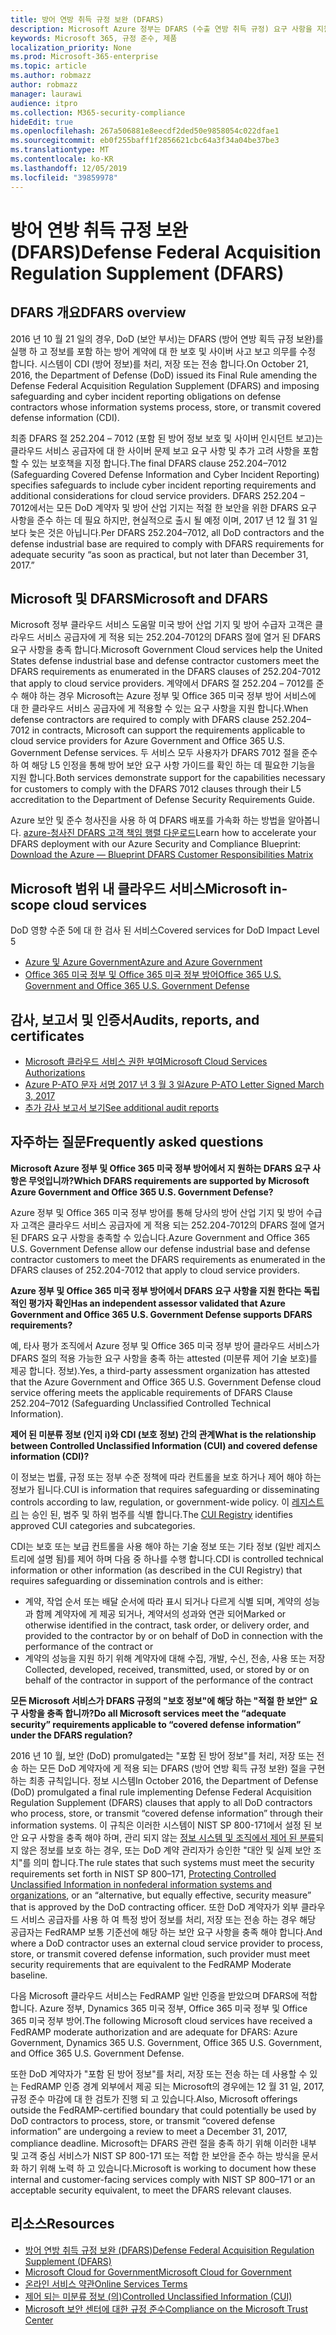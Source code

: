 ```yaml
---
title: 방어 연방 취득 규정 보완 (DFARS)
description: Microsoft Azure 정부는 DFARS (수출 연방 취득 규정) 요구 사항을 지원 합니다.
keywords: Microsoft 365, 규정 준수, 제품
localization_priority: None
ms.prod: Microsoft-365-enterprise
ms.topic: article
ms.author: robmazz
author: robmazz
manager: laurawi
audience: itpro
ms.collection: M365-security-compliance
hideEdit: true
ms.openlocfilehash: 267a506881e8eecdf2ded50e9858054c022dfae1
ms.sourcegitcommit: eb0f255baff1f2856621cbc64a3f34a04be37be3
ms.translationtype: MT
ms.contentlocale: ko-KR
ms.lasthandoff: 12/05/2019
ms.locfileid: "39859978"
---
```

# <a name="defense-federal-acquisition-regulation-supplement-dfars"></a><span data-ttu-id="3c659-104">방어 연방 취득 규정 보완 (DFARS)</span><span class="sxs-lookup"><span data-stu-id="3c659-104">Defense Federal Acquisition Regulation Supplement (DFARS)</span></span>

## <a name="dfars-overview"></a><span data-ttu-id="3c659-105">DFARS 개요</span><span class="sxs-lookup"><span data-stu-id="3c659-105">DFARS overview</span></span>

<span data-ttu-id="3c659-106">2016 년 10 월 21 일의 경우, DoD (보안 부서)는 DFARS (방어 연방 획득 규정 보완)를 실행 하 고 정보를 포함 하는 방어 계약에 대 한 보호 및 사이버 사고 보고 의무를 수정 합니다. 시스템이 CDI (방어 정보)를 처리, 저장 또는 전송 합니다.</span><span class="sxs-lookup"><span data-stu-id="3c659-106">On October 21, 2016, the Department of Defense (DoD) issued its Final Rule amending the Defense Federal Acquisition Regulation Supplement (DFARS) and imposing safeguarding and cyber incident reporting obligations on defense contractors whose information systems process, store, or transmit covered defense information (CDI).</span></span>  
  
<span data-ttu-id="3c659-107">최종 DFARS 절 252.204 – 7012 (포함 된 방어 정보 보호 및 사이버 인시던트 보고)는 클라우드 서비스 공급자에 대 한 사이버 문제 보고 요구 사항 및 추가 고려 사항을 포함할 수 있는 보호책을 지정 합니다.</span><span class="sxs-lookup"><span data-stu-id="3c659-107">The final DFARS clause 252.204–7012 (Safeguarding Covered Defense Information and Cyber Incident Reporting) specifies safeguards to include cyber incident reporting requirements and additional considerations for cloud service providers.</span></span> <span data-ttu-id="3c659-108">DFARS 252.204 – 7012에서는 모든 DoD 계약자 및 방어 산업 기지는 적절 한 보안을 위한 DFARS 요구 사항을 준수 하는 데 필요 하지만, 현실적으로 출시 될 예정 이며, 2017 년 12 월 31 일 보다 늦은 것은 아닙니다.</span><span class="sxs-lookup"><span data-stu-id="3c659-108">Per DFARS 252.204–7012, all DoD contractors and the defense industrial base are required to comply with DFARS requirements for adequate security “as soon as practical, but not later than December 31, 2017.”</span></span>

## <a name="microsoft-and-dfars"></a><span data-ttu-id="3c659-109">Microsoft 및 DFARS</span><span class="sxs-lookup"><span data-stu-id="3c659-109">Microsoft and DFARS</span></span>

<span data-ttu-id="3c659-110">Microsoft 정부 클라우드 서비스 도움말 미국 방어 산업 기지 및 방어 수급자 고객은 클라우드 서비스 공급자에 게 적용 되는 252.204-7012의 DFARS 절에 열거 된 DFARS 요구 사항을 충족 합니다.</span><span class="sxs-lookup"><span data-stu-id="3c659-110">Microsoft Government Cloud services help the United States defense industrial base and defense contractor customers meet the DFARS requirements as enumerated in the DFARS clauses of 252.204-7012 that apply to cloud service providers.</span></span> <span data-ttu-id="3c659-111">계약에서 DFARS 절 252.204 – 7012를 준수 해야 하는 경우 Microsoft는 Azure 정부 및 Office 365 미국 정부 방어 서비스에 대 한 클라우드 서비스 공급자에 게 적용할 수 있는 요구 사항을 지원 합니다.</span><span class="sxs-lookup"><span data-stu-id="3c659-111">When defense contractors are required to comply with DFARS clause 252.204–7012 in contracts, Microsoft can support the requirements applicable to cloud service providers for Azure Government and Office 365 U.S. Government Defense services.</span></span> <span data-ttu-id="3c659-112">두 서비스 모두 사용자가 DFARS 7012 절을 준수 하 여 해당 L5 인정을 통해 방어 보안 요구 사항 가이드를 확인 하는 데 필요한 기능을 지원 합니다.</span><span class="sxs-lookup"><span data-stu-id="3c659-112">Both services demonstrate support for the capabilities necessary for customers to comply with the DFARS 7012 clauses through their L5 accreditation to the Department of Defense Security Requirements Guide.</span></span>  
  
<span data-ttu-id="3c659-113">Azure 보안 및 준수 청사진을 사용 하 여 DFARS 배포를 가속화 하는 방법을 알아봅니다. [azure-청사진 DFARS 고객 책임 행렬 다운로드](https://servicetrust.microsoft.com/ViewPage/Blueprint?command=Download&downloadType=Document&downloadId=7ed1b47c-b180-4323-9aec-21712d54b167&docTab=fc060920-cdb8-11e7-bacf-0bf52b09d912_DoD_Blueprint)</span><span class="sxs-lookup"><span data-stu-id="3c659-113">Learn how to accelerate your DFARS deployment with our Azure Security and Compliance Blueprint: [Download the Azure — Blueprint DFARS Customer Responsibilities Matrix](https://servicetrust.microsoft.com/ViewPage/Blueprint?command=Download&downloadType=Document&downloadId=7ed1b47c-b180-4323-9aec-21712d54b167&docTab=fc060920-cdb8-11e7-bacf-0bf52b09d912_DoD_Blueprint)</span></span>

## <a name="microsoft-in-scope-cloud-services"></a><span data-ttu-id="3c659-114">Microsoft 범위 내 클라우드 서비스</span><span class="sxs-lookup"><span data-stu-id="3c659-114">Microsoft in-scope cloud services</span></span>

<span data-ttu-id="3c659-115">DoD 영향 수준 5에 대 한 검사 된 서비스</span><span class="sxs-lookup"><span data-stu-id="3c659-115">Covered services for DoD Impact Level 5</span></span>

- [<span data-ttu-id="3c659-116">Azure 및 Azure Government</span><span class="sxs-lookup"><span data-stu-id="3c659-116">Azure and Azure Government</span></span>](https://aka.ms/AzureCompliance)
- [<span data-ttu-id="3c659-117">Office 365 미국 정부 및 Office 365 미국 정부 방어</span><span class="sxs-lookup"><span data-stu-id="3c659-117">Office 365 U.S. Government and Office 365 U.S. Government Defense</span></span>](https://go.microsoft.com/fwlink/p/?LinkID=2077751)

## <a name="audits-reports-and-certificates"></a><span data-ttu-id="3c659-118">감사, 보고서 및 인증서</span><span class="sxs-lookup"><span data-stu-id="3c659-118">Audits, reports, and certificates</span></span>

- [<span data-ttu-id="3c659-119">Microsoft 클라우드 서비스 권한 부여</span><span class="sxs-lookup"><span data-stu-id="3c659-119">Microsoft Cloud Services Authorizations</span></span>](https://marketplace.fedramp.gov/index.html#/products?status=Compliant&sort=productName)
- [<span data-ttu-id="3c659-120">Azure P-ATO 문자 서명 2017 년 3 월 3 일</span><span class="sxs-lookup"><span data-stu-id="3c659-120">Azure P-ATO Letter Signed March 3, 2017</span></span>](https://servicetrust.microsoft.com/ViewPage/MSComplianceGuide?command=Download&downloadType=Document&downloadId=94ff5b42-4077-4612-8cf7-3194ded323dc&docTab=4ce99610-c9c0-11e7-8c2c-f908a777fa4d_GRC_Assessment_Reports)
- [<span data-ttu-id="3c659-121">추가 감사 보고서 보기</span><span class="sxs-lookup"><span data-stu-id="3c659-121">See additional audit reports</span></span>](https://aka.ms/auditreports)

## <a name="frequently-asked-questions"></a><span data-ttu-id="3c659-122">자주하는 질문</span><span class="sxs-lookup"><span data-stu-id="3c659-122">Frequently asked questions</span></span>

<span data-ttu-id="3c659-123">**Microsoft Azure 정부 및 Office 365 미국 정부 방어에서 지 원하는 DFARS 요구 사항은 무엇입니까?**</span><span class="sxs-lookup"><span data-stu-id="3c659-123">**Which DFARS requirements are supported by Microsoft Azure Government and Office 365 U.S. Government Defense?**</span></span>

<span data-ttu-id="3c659-124">Azure 정부 및 Office 365 미국 정부 방어를 통해 당사의 방어 산업 기지 및 방어 수급자 고객은 클라우드 서비스 공급자에 게 적용 되는 252.204-7012의 DFARS 절에 열거 된 DFARS 요구 사항을 충족할 수 있습니다.</span><span class="sxs-lookup"><span data-stu-id="3c659-124">Azure Government and Office 365 U.S. Government Defense allow our defense industrial base and defense contractor customers to meet the DFARS requirements as enumerated in the DFARS clauses of 252.204-7012 that apply to cloud service providers.</span></span>

<span data-ttu-id="3c659-125">**Azure 정부 및 Office 365 미국 정부 방어에서 DFARS 요구 사항을 지원 한다는 독립적인 평가자 확인**</span><span class="sxs-lookup"><span data-stu-id="3c659-125">**Has an independent assessor validated that Azure Government and Office 365 U.S. Government Defense supports DFARS requirements?**</span></span>

<span data-ttu-id="3c659-126">예, 타사 평가 조직에서 Azure 정부 및 Office 365 미국 정부 방어 클라우드 서비스가 DFARS 절의 적용 가능한 요구 사항을 충족 하는 attested (미분류 제어 기술 보호)를 제공 합니다. 정보).</span><span class="sxs-lookup"><span data-stu-id="3c659-126">Yes, a third-party assessment organization has attested that the Azure Government and Office 365 U.S. Government Defense cloud service offering meets the applicable requirements of DFARS Clause 252.204–7012 (Safeguarding Unclassified Controlled Technical Information).</span></span>

<span data-ttu-id="3c659-127">**제어 된 미분류 정보 (인지 i)와 CDI (보호 정보) 간의 관계**</span><span class="sxs-lookup"><span data-stu-id="3c659-127">**What is the relationship between Controlled Unclassified Information (CUI) and covered defense information (CDI)?**</span></span>

<span data-ttu-id="3c659-128">이 정보는 법률, 규정 또는 정부 수준 정책에 따라 컨트롤을 보호 하거나 제어 해야 하는 정보가 됩니다.</span><span class="sxs-lookup"><span data-stu-id="3c659-128">CUI is information that requires safeguarding or disseminating controls according to law, regulation, or government-wide policy.</span></span> <span data-ttu-id="3c659-129">이 [레지스트리](https://www.archives.gov/cui/registry/category-list.html) 는 승인 된, 범주 및 하위 범주를 식별 합니다.</span><span class="sxs-lookup"><span data-stu-id="3c659-129">The [CUI Registry](https://www.archives.gov/cui/registry/category-list.html) identifies approved CUI categories and subcategories.</span></span>

<span data-ttu-id="3c659-130">CDI는 보호 또는 보급 컨트롤을 사용 해야 하는 기술 정보 또는 기타 정보 (일반 레지스트리에 설명 됨)를 제어 하며 다음 중 하나를 수행 합니다.</span><span class="sxs-lookup"><span data-stu-id="3c659-130">CDI is controlled technical information or other information (as described in the CUI Registry) that requires safeguarding or dissemination controls and is either:</span></span>

- <span data-ttu-id="3c659-131">계약, 작업 순서 또는 배달 순서에 따라 표시 되거나 다르게 식별 되며, 계약의 성능과 함께 계약자에 게 제공 되거나, 계약서의 성과와 연관 되어</span><span class="sxs-lookup"><span data-stu-id="3c659-131">Marked or otherwise identified in the contract, task order, or delivery order, and provided to the contractor by or on behalf of DoD in connection with the performance of the contract or</span></span>
- <span data-ttu-id="3c659-132">계약의 성능을 지원 하기 위해 계약자에 대해 수집, 개발, 수신, 전송, 사용 또는 저장</span><span class="sxs-lookup"><span data-stu-id="3c659-132">Collected, developed, received, transmitted, used, or stored by or on behalf of the contractor in support of the performance of the contract</span></span>

<span data-ttu-id="3c659-133">**모든 Microsoft 서비스가 DFARS 규정의 "보호 정보"에 해당 하는 "적절 한 보안" 요구 사항을 충족 합니까?**</span><span class="sxs-lookup"><span data-stu-id="3c659-133">**Do all Microsoft services meet the “adequate security” requirements applicable to “covered defense information” under the DFARS regulation?**</span></span>

<span data-ttu-id="3c659-134">2016 년 10 월, 보안 (DoD) promulgated는 "포함 된 방어 정보"를 처리, 저장 또는 전송 하는 모든 DoD 계약자에 게 적용 되는 DFARS (방어 연방 획득 규정 보완) 절을 구현 하는 최종 규칙입니다. 정보 시스템</span><span class="sxs-lookup"><span data-stu-id="3c659-134">In October 2016, the Department of Defense (DoD) promulgated a final rule implementing Defense Federal Acquisition Regulation Supplement (DFARS) clauses that apply to all DoD contractors who process, store, or transmit “covered defense information” through their information systems.</span></span> <span data-ttu-id="3c659-135">이 규칙은 이러한 시스템이 NIST SP 800-171에서 설정 된 보안 요구 사항을 충족 해야 하며, 관리 되지 않는 [정보 시스템 및 조직에서 제어 된 분류](https://nvlpubs.nist.gov/nistpubs/SpecialPublications/NIST.SP.800-171.pdf)되지 않은 정보를 보호 하는 경우, 또는 DoD 계약 관리자가 승인한 "대안 및 실제 보안 조치"를 의미 합니다.</span><span class="sxs-lookup"><span data-stu-id="3c659-135">The rule states that such systems must meet the security requirements set forth in NIST SP 800–171, [Protecting Controlled Unclassified Information in nonfederal information systems and organizations](https://nvlpubs.nist.gov/nistpubs/SpecialPublications/NIST.SP.800-171.pdf), or an “alternative, but equally effective, security measure” that is approved by the DoD contracting officer.</span></span> <span data-ttu-id="3c659-136">또한 DoD 계약자가 외부 클라우드 서비스 공급자를 사용 하 여 특정 방어 정보를 처리, 저장 또는 전송 하는 경우 해당 공급자는 FedRAMP 보통 기준선에 해당 하는 보안 요구 사항을 충족 해야 합니다.</span><span class="sxs-lookup"><span data-stu-id="3c659-136">And where a DoD contractor uses an external cloud service provider to process, store, or transmit covered defense information, such provider must meet security requirements that are equivalent to the FedRAMP Moderate baseline.</span></span>

<span data-ttu-id="3c659-137">다음 Microsoft 클라우드 서비스는 FedRAMP 일반 인증을 받았으며 DFARS에 적합 합니다. Azure 정부, Dynamics 365 미국 정부, Office 365 미국 정부 및 Office 365 미국 정부 방어.</span><span class="sxs-lookup"><span data-stu-id="3c659-137">The following Microsoft cloud services have received a FedRAMP moderate authorization and are adequate for DFARS: Azure Government, Dynamics 365 U.S. Government, Office 365 U.S. Government, and Office 365 U.S. Government Defense.</span></span>

<span data-ttu-id="3c659-138">또한 DoD 계약자가 "포함 된 방어 정보"를 처리, 저장 또는 전송 하는 데 사용할 수 있는 FedRAMP 인증 경계 외부에서 제공 되는 Microsoft의 경우에는 12 월 31 일, 2017, 규정 준수 마감에 대 한 검토가 진행 되 고 있습니다.</span><span class="sxs-lookup"><span data-stu-id="3c659-138">Also, Microsoft offerings outside the FedRAMP-certified boundary that could potentially be used by DoD contractors to process, store, or transmit “covered defense information” are undergoing a review to meet a December 31, 2017, compliance deadline.</span></span> <span data-ttu-id="3c659-139">Microsoft는 DFARS 관련 절을 충족 하기 위해 이러한 내부 및 고객 중심 서비스가 NIST SP 800-171 또는 적합 한 보안을 준수 하는 방식을 문서화 하기 위해 노력 하 고 있습니다.</span><span class="sxs-lookup"><span data-stu-id="3c659-139">Microsoft is working to document how these internal and customer-facing services comply with NIST SP 800–171 or an acceptable security equivalent, to meet the DFARS relevant clauses.</span></span>

## <a name="resources"></a><span data-ttu-id="3c659-140">리소스</span><span class="sxs-lookup"><span data-stu-id="3c659-140">Resources</span></span>

- [<span data-ttu-id="3c659-141">방어 연방 취득 규정 보완 (DFARS)</span><span class="sxs-lookup"><span data-stu-id="3c659-141">Defense Federal Acquisition Regulation Supplement (DFARS)</span></span>](https://www.acq.osd.mil/dpap/dars/dfarspgi/current/index.html)
- [<span data-ttu-id="3c659-142">Microsoft Cloud for Government</span><span class="sxs-lookup"><span data-stu-id="3c659-142">Microsoft Cloud for Government</span></span>](https://enterprise.microsoft.com/industries/government/start-your-microsoft-cloud-for-government-trial-today)
- [<span data-ttu-id="3c659-143">온라인 서비스 약관</span><span class="sxs-lookup"><span data-stu-id="3c659-143">Online Services Terms</span></span>](https://www.microsoftvolumelicensing.com/DocumentSearch.aspx?Mode=3&DocumentTypeId=31)
- [<span data-ttu-id="3c659-144">제어 되는 미분류 정보 (의)</span><span class="sxs-lookup"><span data-stu-id="3c659-144">Controlled Unclassified Information (CUI)</span></span>](https://www.archives.gov/cui/registry/category-list)
- [<span data-ttu-id="3c659-145">Microsoft 보안 센터에 대한 규정 준수</span><span class="sxs-lookup"><span data-stu-id="3c659-145">Compliance on the Microsoft Trust Center</span></span>](https://www.microsoft.com/trust-center/compliance/compliance-overview)
